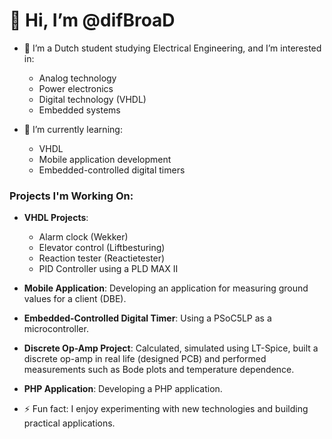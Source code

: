 # 👋 Hi, I’m @difBroaD

- 👀 I’m a Dutch student studying Electrical Engineering, and I’m interested in:
  - Analog technology
  - Power electronics
  - Digital technology (VHDL)
  - Embedded systems

- 🌱 I’m currently learning:
  - VHDL
  - Mobile application development
  - Embedded-controlled digital timers

### Projects I'm Working On:
- **VHDL Projects**: 
  - Alarm clock (Wekker)
  - Elevator control (Liftbesturing)
  - Reaction tester (Reactietester)
  - PID Controller using a PLD MAX II
- **Mobile Application**: Developing an application for measuring ground values for a client (DBE).
- **Embedded-Controlled Digital Timer**: Using a PSoC5LP as a microcontroller.
- **Discrete Op-Amp Project**: Calculated, simulated using LT-Spice, built a discrete op-amp in real life (designed PCB) and performed measurements such as Bode plots and temperature dependence.
- **PHP Application**: Developing a PHP application.


- ⚡ Fun fact: I enjoy experimenting with new technologies and building practical applications.

<!---
- 📫 How to reach me: [your email or contact method]
- 😄 Pronouns: [your pronouns]


- 👋 Hi, I’m @difBroaD
- 👀 I’m interested in ...
- 🌱 I’m currently learning ...
- 💞️ I’m looking to collaborate on ...
- 📫 How to reach me ...
- 😄 Pronouns: ...
- ⚡ Fun fact: ...
difBroaD/difBroaD is a ✨ special ✨ repository because its `README.md` (this file) appears on your GitHub profile.
You can click the Preview link to take a look at your changes.
--->
